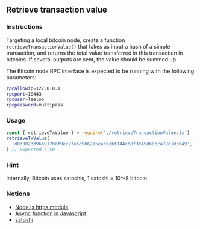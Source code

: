 ## Retrieve transaction value

### Instructions

Targeting a local bitcoin node, create a function `retrieveTransactionValue()` that takes as input a hash of a simple transaction, and returns the total value transferred in this transaction in bitcoins. If several outputs are sent, the value should be summed up.

The Bitcoin node RPC interface is expected to be running with the following parameters:

```bash
rpcallowip=127.0.0.1
rpcport=18443
rpcuser=leeloo
rpcpassword=multipass
```

### Usage

```js
const { retrieveTxValue } = require('./retrieveTransactionValue.js')
retrieveTxValue(
  'd030023d96b9170af9ec2fe5d9b62a5eacbcbf144c68f3f45d68bca72d1d3649',
) // Expected : 50
```

### Hint

Internally, Bitcoin uses satoshis, 1 satoshi = 10^-8 bitcoin

### Notions

- [Node.js https module](https://nodejs.org/api/https.html)
- [Async function in Javascript](https://developer.mozilla.org/fr/docs/Web/JavaScript/Reference/Statements/async_function)
- [satoshi](<https://en.bitcoin.it/wiki/Satoshi_(unit)>)

